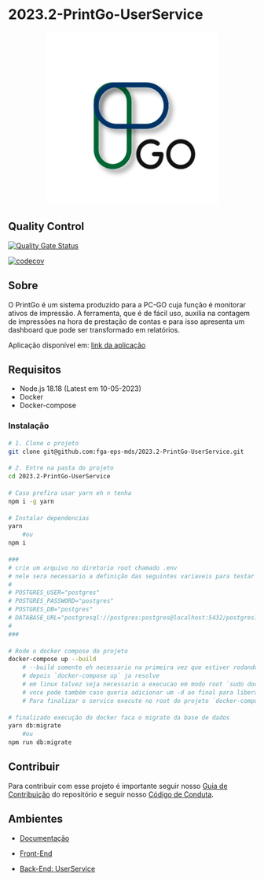 # 2023.2-PrintGo-UserService

<div align="center">
     <img src="assets/logoPrintGo.svg" height="350px" width="350px">
</div>

## Quality Control

[![Quality Gate Status](https://sonarcloud.io/api/project_badges/measure?project=fga-eps-mds_2023.2-PrintGo-BackEnd&metric=alert_status)](https://sonarcloud.io/summary/new_code?id=fga-eps-mds_2023.2-PrintGo-BackEnd)

[![codecov](https://codecov.io/gh/fga-eps-mds/2023.2-PrintGo-UserService/graph/badge.svg?token=g0er9UGKLc)](https://codecov.io/gh/fga-eps-mds/2023.2-PrintGo-UserService)

## Sobre

O PrintGo é um sistema produzido para a PC-GO cuja função é monitorar ativos de impressão. A ferramenta, que é de fácil uso, auxilia na contagem de impressões na hora de prestação de contas e para isso apresenta um dashboard que pode ser transformado em relatórios.

Aplicação disponível em: [link da aplicação](?)

## Requisitos

- Node.js 18.18 (Latest em 10-05-2023)
- Docker
- Docker-compose



### Instalação

```bash
# 1. Clone o projeto
git clone git@github.com:fga-eps-mds/2023.2-PrintGo-UserService.git

# 2. Entre na pasta do projeto
cd 2023.2-PrintGo-UserService

# Caso prefira usar yarn eh n tenha
npm i -g yarn

# Instalar dependencias
yarn
    #ou
npm i

###
# crie um arquivo no diretorio root chamado .env
# nele sera necessario a definição das seguintes variaveis para testar localmente
#
# POSTGRES_USER="postgres"
# POSTGRES_PASSWORD="postgres"
# POSTGRES_DB="postgres"
# DATABASE_URL="postgresql://postgres:postgres@localhost:5432/postgres?schema=public"
#
###

# Rode o docker compose do projeto
docker-compose up --build
    # --build somente eh necessario na primeira vez que estiver rodando
    # depois `docker-compose up` ja resolve
    # em linux talvez seja necessario a execucao em modo root `sudo docker-compose up`
    # voce pode também caso queria adicionar um -d ao final para liberar o o terminal `docker-compose up -d`
    # Para finalizar o servico execute no root do projeto `docker-compose down`

# finalizado execução do docker faca o migrate da base de dados
yarn db:migrate
    #ou
npm run db:migrate
```

## Contribuir

Para contribuir com esse projeto é importante seguir nosso [Guia de Contribuição](https://fga-eps-mds.github.io/2023.2-PrintGo-Doc/guia_de_contribuicao/) do repositório e seguir nosso [Código de Conduta](https://fga-eps-mds.github.io/2023.2-PrintGo-Doc/codigo_conduta/).

## Ambientes

- [Documentação](https://github.com/fga-eps-mds/2023.2-PrintGo-Doc)

- [Front-End](https://github.com/fga-eps-mds/2023.2-PrintGo-FrontEnd)

- [Back-End: UserService](https://github.com/fga-eps-mds/2023.2-PrintGo-UserService)

